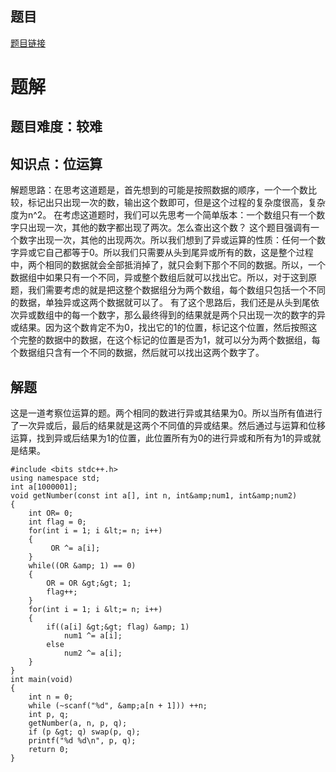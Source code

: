 ## 题目
[题目链接](https://www.nowcoder.com/practice/c3b49a12eb344ca3939f6a6232347397?tpId=182&tqId=325926&sourceUrl=/exam/oj&channenl=wgithub&fromPut=wgithub)

# 题解

## 题目难度：较难

## 知识点：位运算
解题思路：在思考这道题是，首先想到的可能是按照数据的顺序，一个一个数比较，标记出只出现一次的数，输出这个数即可，但是这个过程的复杂度很高，复杂度为n^2。
在考虑这道题时，我们可以先思考一个简单版本：一个数组只有一个数字只出现一次，其他的数字都出现了两次。怎么查出这个数？
这个题目强调有一个数字出现一次，其他的出现两次。所以我们想到了异或运算的性质：任何一个数字异或它自己都等于0。所以我们只需要从头到尾异或所有的数，这是整个过程中，两个相同的数据就会全部抵消掉了，就只会剩下那个不同的数据。所以，一个数据组中如果只有一个不同，异或整个数组后就可以找出它。所以，对于这到原题，我们需要考虑的就是把这整个数据组分为两个数组，每个数组只包括一个不同的数据，单独异或这两个数据就可以了。
有了这个思路后，我们还是从头到尾依次异或数组中的每一个数字，那么最终得到的结果就是两个只出现一次的数字的异或结果。因为这个数肯定不为0，找出它的1的位置，标记这个位置，然后按照这个完整的数据中的数据，在这个标记的位置是否为1，就可以分为两个数据组，每个数据组只含有一个不同的数据，然后就可以找出这两个数字了。


## 解题

这是一道考察位运算的题。两个相同的数进行异或其结果为0。所以当所有值进行了一次异或后，最后的结果就是这两个不同值的异或结果。然后通过与运算和位移运算，找到异或后结果为1的位置，此位置所有为0的进行异或和所有为1的异或就是结果。

```
#include <bits stdc++.h>
using namespace std;
int a[1000001];
void getNumber(const int a[], int n, int&amp;num1, int&amp;num2)
{
    int OR= 0;
    int flag = 0;
    for(int i = 1; i &lt;= n; i++)
    {
         OR ^= a[i];
    }
    while((OR &amp; 1) == 0)
    {
        OR = OR &gt;&gt; 1;
        flag++;
    }
    for(int i = 1; i &lt;= n; i++)
    {
        if((a[i] &gt;&gt; flag) &amp; 1)
            num1 ^= a[i];
        else
            num2 ^= a[i];
    }
}
int main(void)
{
    int n = 0;
    while (~scanf("%d", &amp;a[n + 1])) ++n;
    int p, q;
    getNumber(a, n, p, q);
    if (p &gt; q) swap(p, q);
    printf("%d %d\n", p, q);
    return 0;
}
```
</bits>